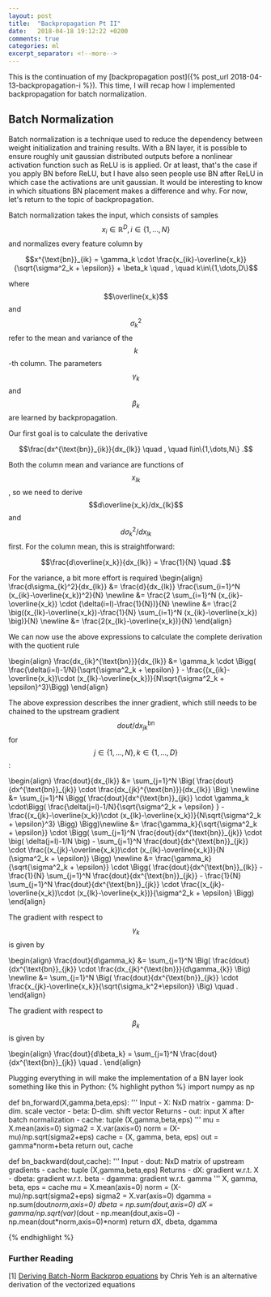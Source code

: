 ```yaml
---
layout: post
title:  "Backpropagation Pt II"
date:   2018-04-18 19:12:22 +0200
comments: true
categories: ml
excerpt_separator: <!--more-->
---
```

This is the continuation of my [backpropagation post]({% post_url 2018-04-13-backpropagation-i %}). This time, I will recap how I implemented backpropagation for batch normalization.

<!--more-->

## Batch Normalization

Batch normalization is a technique used to reduce the dependency between weight initialization and training results. With a BN layer, it is possible to ensure roughly unit gaussian distributed outputs before a nonlinear activation function such as ReLU is is applied. Or at least, that's the case if you apply BN before ReLU, but I have also seen people use BN after ReLU in which case the activations are unit gaussian. It would be interesting to know in which situations BN placement makes a difference and why. For now, let's return to the topic of backpropagation.

Batch normalization takes the input, which consists of samples $$x_i \in \mathbb{R}^D, i\in\{1,\dots,N\}$$ and normalizes every feature column by

$$x^{\text{bn}}_{ik} = \gamma_k \cdot \frac{x_{ik}-\overline{x_k}}{\sqrt{\sigma^2_k + \epsilon}} + \beta_k \quad , \quad  k\in\{1,\dots,D\}$$

where $$\overline{x_k}$$ and $$\sigma^2_k$$ refer to the mean and variance of the $$k$$-th column. The parameters $$\gamma_k$$ and $$\beta_k$$ are learned by backpropagation.

Our first goal is to calculate the derivative

$$\frac{dx^{\text{bn}}_{ik}}{dx_{lk}} \quad , \quad l\in\{1,\dots,N\} .$$

Both the column mean and variance are functions of $$x_{lk}$$, so we need to derive $$d\overline{x_k}/dx_{lk}$$ and $$d\sigma^2_k/dx_{lk}$$ first. For the column mean, this is straightforward:

$$\frac{d\overline{x_k}}{dx_{lk}} = \frac{1}{N} \quad .$$

For the variance, a bit more effort is required
\begin{align}
\frac{d\sigma_{k}^2}{dx_{lk}} &= \frac{d}{dx_{lk}} \frac{\sum_{i=1}^N (x_{ik}-\overline{x_k})^2}{N} \newline
&= \frac{2 \sum_{i=1}^N (x_{ik}-\overline{x_k}) \cdot (\delta(i=l)-\frac{1}{N})}{N} \newline
&= \frac{2 \big((x_{lk}-\overline{x_k})-\frac{1}{N} \sum_{i=1}^N (x_{ik}-\overline{x_k}) \big)}{N} \newline
&= \frac{2(x_{lk}-\overline{x_k})}{N} 
\end{align}

We can now use the above expressions to calculate the complete derivation with the quotient rule

\begin{align}
\frac{dx\_{ik}^{\text{bn}}}{dx\_{lk}} &= \gamma_k \cdot \Bigg( \frac{\delta(i=l)-1/N}{\sqrt{\sigma^2_k + \epsilon} } - \frac{(x\_{ik}-\overline{x_k})\cdot (x\_{lk}-\overline{x_k})}{N\sqrt{\sigma^2_k + \epsilon}^3}\Bigg)
\end{align}

The above expression describes the inner gradient, which still needs to be chained to the upstream gradient $$dout/dx^{\text{bn}}_{jk}$$ for $$j\in\{1,\dots,N\}, k\in\{1,\dots,D\}$$:

\begin{align}
\frac{dout}{dx\_{lk}} &= \sum_{j=1}^N \Big( \frac{dout}{dx^{\text{bn}}\_{jk}} \cdot \frac{dx\_{jk}^{\text{bn}}}{dx\_{lk}} \Big) \newline 
&= \sum_{j=1}^N \Bigg( \frac{dout}{dx^{\text{bn}}\_{jk}} \cdot \gamma_k \cdot\Bigg( \frac{\delta(j=l)-1/N}{\sqrt{\sigma^2_k + \epsilon} } - \frac{(x\_{jk}-\overline{x_k})\cdot (x\_{lk}-\overline{x_k})}{N\sqrt{\sigma^2_k + \epsilon}^3} \Bigg) \Bigg)\newline 
&= \frac{\gamma\_k}{\sqrt{\sigma^2_k + \epsilon}} \cdot \Bigg( \sum\_{j=1}^N  \frac{dout}{dx^{\text{bn}}\_{jk}} \cdot \big( \delta(j=l)-1/N \big) - \sum\_{j=1}^N \frac{dout}{dx^{\text{bn}}\_{jk}} \cdot \frac{(x\_{jk}-\overline{x_k})\cdot (x\_{lk}-\overline{x_k})}{N (\sigma^2_k + \epsilon)} \Bigg) \newline 
&= \frac{\gamma\_k}{\sqrt{\sigma^2_k + \epsilon}} \cdot \Bigg( \frac{dout}{dx^{\text{bn}}\_{lk}} - \frac{1}{N} \sum\_{j=1}^N \frac{dout}{dx^{\text{bn}}\_{jk}} - \frac{1}{N} \sum\_{j=1}^N \frac{dout}{dx^{\text{bn}}\_{jk}} \cdot \frac{(x\_{jk}-\overline{x_k})\cdot (x\_{lk}-\overline{x_k})}{\sigma^2_k + \epsilon} \Bigg)
\end{align}

The gradient with respect to $$\gamma_k$$ is given by 

\begin{align}
\frac{dout}{d\gamma_k} &= \sum_{j=1}^N \Big( \frac{dout}{dx^{\text{bn}}\_{jk}} \cdot \frac{dx\_{jk}^{\text{bn}}}{d\gamma_{k}} \Big) \newline
&= \sum_{j=1}^N \Big( \frac{dout}{dx^{\text{bn}}\_{jk}} \cdot \frac{x\_{jk}-\overline{x_k}}{\sqrt{\sigma_k^2+\epsilon}} \Big) \quad .
\end{align}

The gradient with respect to $$\beta_k$$ is given by

\begin{align}
\frac{dout}{d\beta_k} = \sum_{j=1}^N \frac{dout}{dx^{\text{bn}}_{jk}} \quad .
\end{align}

Plugging everything in will make the implementation of a BN layer look something like this in Python:
{% highlight python %}
import numpy as np

def bn_forward(X,gamma,beta,eps):
  ''' 
    Input
    - X: NxD matrix
    - gamma: D-dim. scale vector
    - beta: D-dim. shift vector
    Returns
    - out: input X after batch normalization
    - cache: tuple (X,gamma,beta,eps)
  '''
  mu = X.mean(axis=0)
  sigma2 = X.var(axis=0)
  norm = (X-mu)/np.sqrt(sigma2+eps)
  cache = (X, gamma, beta, eps)
  out = gamma*norm+beta
  return out, cache

def bn_backward(dout,cache):
  ''' 
    Input
    - dout: NxD matrix of upstream gradients
    - cache: tuple (X,gamma,beta,eps)
    Returns
    - dX: gradient w.r.t. X
    - dbeta: gradient w.r.t. beta
    - dgamma: gradient w.r.t. gamma
  '''
  X, gamma, beta, eps = cache
  mu = X.mean(axis=0)
  norm = (X-mu)/np.sqrt(sigma2+eps)
  sigma2 = X.var(axis=0)
  dgamma = np.sum(dout*norm,axis=0)
  dbeta = np.sum(dout,axis=0)
  dX = gamma/np.sqrt(var)*(dout - np.mean(dout,axis=0) - np.mean(dout*norm,axis=0)*norm)
  return dX, dbeta, dgamma
  
{% endhighlight %}

### Further Reading
[1] [Deriving Batch-Norm Backprop equations][01] by Chris Yeh is an alternative derivation of the vectorized equations

[01]: https://chrisyeh96.github.io/2017/08/28/deriving-batchnorm-backprop.html
